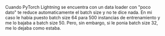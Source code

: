Cuando PyTorch Lightning se encuentra con un data loader con "poco dato" te reduce automaticamente el batch size y no te dice nada. En mi caso le habia puesto batch size 64 para 500 instancias de entrenamiento y me lo bajaba a batch size 50. Pero, sin embargo, si le ponia batch size 32, me lo dejaba como estaba.
